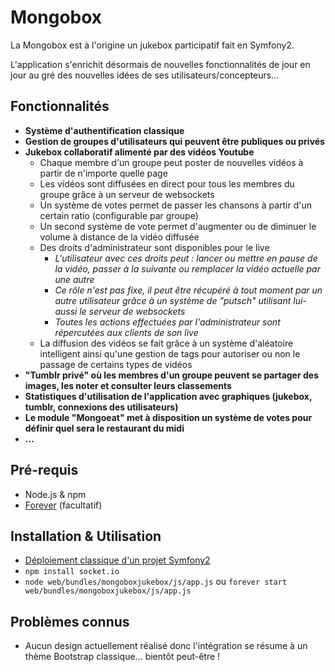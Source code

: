 # Mongobox

La Mongobox est à l'origine un jukebox participatif fait en Symfony2.

L'application s'enrichit désormais de nouvelles fonctionnalités de jour en jour au gré des nouvelles idées de ses utilisateurs/concepteurs...

## Fonctionnalités
  * **Système d'authentification classique**
  * **Gestion de groupes d'utilisateurs qui peuvent être publiques ou privés**
  * **Jukebox collaboratif alimenté par des vidéos Youtube**
    * Chaque membre d'un groupe peut poster de nouvelles vidéos à partir de n'importe quelle page
    * Les vidéos sont diffusées en direct pour tous les membres du groupe grâce à un serveur de websockets
    * Un système de votes permet de passer les chansons à partir d'un certain ratio (configurable par groupe)
    * Un second système de vote permet d'augmenter ou de diminuer le volume à distance de la vidéo diffusée
    * Des droits d'administrateur sont disponibles pour le live
      * *L'utilisateur avec ces droits peut : lancer ou mettre en pause de la vidéo, passer à la suivante ou remplacer la vidéo actuelle par une autre*
      * *Ce rôle n'est pas fixe, il peut être récupéré à tout moment par un autre utilisateur grâce à un système de "putsch" utilisant lui-aussi le serveur de websockets*
      * *Toutes les actions effectuées par l'administrateur sont répercutées aux clients de son live*
    * La diffusion des vidéos se fait grâce à un système d'aléatoire intelligent ainsi qu'une gestion de tags pour autoriser ou non le passage de certains types de vidéos
  * **"Tumblr privé" où les membres d'un groupe peuvent se partager des images, les noter et consulter leurs classements**
  * **Statistiques d'utilisation de l'application avec graphiques (jukebox, tumblr, connexions des utilisateurs)**
  * **Le module "Mongoeat" met à disposition un système de votes pour définir quel sera le restaurant du midi**
  * **...**

## Pré-requis
  * Node.js & npm
  * [Forever](https://github.com/nodejitsu/forever) (facultatif)

## Installation & Utilisation
  * [Déploiement classique d'un projet Symfony2](http://symfony.com/doc/master/cookbook/deployment-tools.html)
  * <code>npm install socket.io</code>
  * <code>node web/bundles/mongoboxjukebox/js/app.js</code> ou <code>forever start web/bundles/mongoboxjukebox/js/app.js</code>

## Problèmes connus
  * Aucun design actuellement réalisé donc l'intégration se résume à un thème Bootstrap classique... bientôt peut-être !
